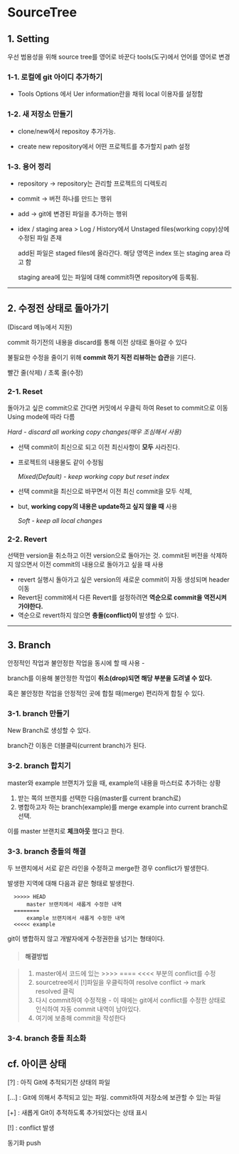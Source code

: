 # **SourceTree**

## 1\. Setting

우선 범용성을 위해 source tree를 영어로 바꾼다 tools(도구)에서 언어를 영어로 변경

### 1-1\. 로컬에 git 아이디 추가하기

- Tools Options 에서 Uer information란을 채워 local 이용자를 설정함

### 1-2\. 새 저장소 만들기

- clone/new에서 repositoy 추가가능.

- create new repository에서 어떤 프로젝트를 추가할지 path 설정

### 1-3\. 용어 정리

- repository -> repository는 관리할 프로젝트의 디렉토리

- commit -> 버전 하나를 만드는 행위

- add -> git에 변경된 파일을 추가하는 행위

- idex / staging area > Log / History에서 Unstaged files(working copy)상에 수정된 파일 존재

  add된 파일은 staged files에 올라간다. 해당 영역은 index 또는 staging area 라고 함

  staging area에 있는 파일에 대해 commit하면 repository에 등록됨.

--------------------------------------------------------------------------------

## 2\. 수정전 상태로 돌아가기

(Discard 메뉴에서 지원)

commit 하기전의 내용을 discard를 통해 이전 상태로 돌아갈 수 있다

불필요한 수정을 줄이기 위해 **commit 하기 직전 리뷰하는 습관**을 기른다.

빨간 줄(삭제) / 초록 줄(수정)

### 2-1\. Reset

돌아가고 싶은 commit으로 간다면 커밋에서 우클릭 하여 Reset to commit으로 이동 Using mode에 따라 다름

_Hard - discard all working copy changes(매우 조심해서 사용)_

- 선택 commit이 최신으로 되고 이전 최신사항이 **모두** 사라진다.

- 프로젝트의 내용물도 같이 수정됨

  _Mixed(Default) - keep working copy but reset index_

- 선택 commit을 최신으로 바꾸면서 이전 최신 commit을 모두 삭제,

- but, **working copy의 내용은 update하고 싶지 않을 때** 사용

  _Soft - keep all local changes_

### 2-2\. Revert

선택한 version을 취소하고 이전 version으로 돌아가는 것. commit된 버전을 삭제하지 않으면서 이전 commit의 내용으로 돌아가고 싶을 때 사용

- revert 실행시 돌아가고 싶은 version의 새로운 commit이 자동 생성되며 header 이동
- Revert된 commit에서 다른 Revert를 설정하려면 **역순으로 commit을 역전시켜 가야한다.**
- 역순으로 revert하지 않으면 **충돌(conflict)이** 발생할 수 있다.

--------------------------------------------------------------------------------

## 3\. Branch

안정적인 작업과 불안정한 작업을 동시에 할 때 사용 -

branch를 이용해 불안정한 작업이 **취소(drop)되면 해당 부분을 도려낼 수 있다.**

혹은 불안정한 작업을 안정적인 곳에 합칠 때(merge) 편리하게 합칠 수 있다.

### 3-1\. branch 만들기

New Branch로 생성할 수 있다.

branch간 이동은 더블클릭(current branch)가 된다.

### 3-2\. branch 합치기

master와 example 브랜치가 있을 때, example의 내용을 마스터로 추가하는 상황

1. 받는 쪽의 브랜치를 선택한 다음(master를 current branch로)
2. 병합하고자 하는 branch(example)를 merge example into current branch로 선택.

  이를 master 브랜치로 **체크아웃** 했다고 한다.

### 3-3\. branch 충돌의 해결

두 브랜치에서 서로 같은 라인을 수정하고 merge한 경우 conflict가 발생한다.

발생한 지역에 대해 다음과 같은 형태로 발생한다.

```
  >>>>> HEAD
      master 브랜치에서 새롭게 수정한 내역
  ========
      example 브랜치에서 새롭게 수정한 내역
  <<<<< example
```

git이 병합하지 않고 개발자에게 수정권한을 넘기는 형태이다.

> #### 해결방법

> 1. master에서 코드에 있는 >>>> ==== \<\<\<< 부분의 conflict를 수정
> 2. sourcetree에서 [!]파일을 우클릭하여 resolve conflict -> mark resolved 클릭
> 3. 다시 commit하여 수정적용 - 이 때에는 git에서 conflict를 수정한 상태로 인식하여 자동 commit 내역이 남아있다.
> 4. 여기에 보충해 commit을 작성한다

### 3-4\. branch 충돌 최소화

## cf. 아이콘 상태

[?] : 아직 Git에 추적되기전 상태의 파일

[...] : Git에 의해서 추적되고 있는 파일. commit하여 저장소에 보관할 수 있는 파일

[+] : 새롭게 Git이 추적하도록 추가되었다는 상태 표시

[!] : conflict 발생

동기화 push
